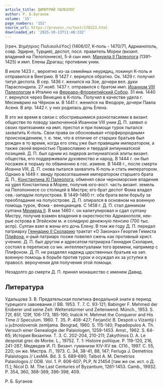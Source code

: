 ```yaml
---
article_title: ДИМИТРИЙ ПАЛЕОЛОГ
author: Р. Б.Буганов
volume: '15'
page_numbers: '152'
source_url: https://pravenc.ru/text/178223.html
downloaded_at: '2025-10-13T11:48:33Z'
---
```


[греч. Ϫημήτριος Παλαιολόϒος] (1406/07, К-поль - 1470/71, Адрианополь, совр. Эдирне, Турция), деспот, посл. правитель Мореи (визант. владений на Пелопоннесе), 5-й сын имп. [Мануила II Палеолога](<https://pravenc.ru/text/Мануила II Палеолога.html>) (1391-1425) и имп. Елены Драгаш; противник унии.

В июле 1423 г., вероятно из-за семейных неурядиц, покинул К-поль и отправился в Венгрию. В 1427 г. вернулся обратно. Ок. 1429 г. получил титул деспота. В сер. 1436 г. женился на Зое, дочери вел. дуки Параспондила. 27 нояб. 1437 г. отправился с братом имп. [Иоанном VIII Палеологом](<https://pravenc.ru/text/Иоанном VIII Палеологом.html>) в Италию на [Ферраро-Флорентийский Собор](<https://pravenc.ru/text/Ферраро-Флорентийский Собор.html>). 31 янв. 1440 г. вернулся через Венецию в К-поль. Получил в качестве удела г. Месемврию на Чёрном м. В 1441 г. женился на Феодоре, дочери Павла Асеня. В апр. 1442 г. у них родилась дочь Елена.

В это же время в связи с обострившимися разногласиями в визант. обществе по поводу заключенной Иоанном VIII унии Д. П. заявил о своих притязаниях на имп. престол и при помощи турок пытался захватить К-поль. Свои права он обосновывал «порфирородным» происхождением, т. е. тем, что в отличие от старших братьев был рожден в то время, когда его отец уже был правящим императором, а также своей верностью Православию и твердой антиуниатской позицией. Д. П. был одним из лидеров антиуниатской элиты визант. общества, его поддерживали духовенство и народ. В 1444 г. он был посажен в тюрьму по обвинению в гос. измене. В 1448 г., после смерти Иоанна VIII, Д. П. снова пытался захватить К-поль и стать императором. Однако в 1449 г. ввиду провозглашения императором старшего брата Д. П., [Константина XI Палеолога](<https://pravenc.ru/text/Константина XI Палеолога.html>), обменял свои черноморские владения на удел Константина в Морее, получив юго-вост. часть визант. земель на Пелопоннесе со столицей в Мистре; его брат деспот Фома владел сев.-западом полуострова. В 1449-1460 гг. оба брата вели борьбу за преобладание на полуострове. Д. П. опирался в основном на военную помощь турок, Фома - венецианцев. С 1458 г. Д. П. стал данником султана [Мехмеда II](<https://pravenc.ru/text/Мехмеда II.html>). В мае 1460 г. он капитулировал и сдал султану Мистру, получив взамен владения в окрестностях Адрианополя, нек-рые острова в Эгейском м. и солидную денежную пенсию (700 тыс. аспр). Султан взял в жены его дочь Елену. В том же году Д. П. передал патриарху [Геннадию II Схоларию](<https://pravenc.ru/text/Геннадию II Схоларию.html>) трактат «О Законах» Георгия Гемиста [Плифона](https://pravenc.ru/text/Плифона.html), к-рый патриарх позже повелел сжечь как противный христ. учению. Д. П. был другом и адресатом патриарха Геннадия Схолария, состоял в переписке со мн. интеллектуалами того времени, например с Плифоном. Д. П. не разделял надежд царственных братьев на зап. военную помощь в борьбе против турок и осуждал их за уступки в правосл. вероучении для получения этой помощи.

Незадолго до смерти Д. П. принял монашество с именем Давид.

## Литература

Удальцова З. В. Предательская политика феодальной знати в период турецкого завоевания // ВВ. 1953. Т. 7. С. 93-121; Babinger F. Mehmed der Eroberer und seine Zeit: Weltenstürmer und Zeitenwend. Münch., 1953. S. 72f, 85f, 129f, 106-173, 185-190; Inalcik H. Mehmet the Conqueror and His Time // Speculum. 1960. T. 35. P. 408-427; Ferjančić B. Despoti u Vizantiji i u južnoslovensk zemljama. Beograd, 1960. S. 115-140; Papadopulos A. Th. Versuch einer Genealogie der Palaiologen, 1259-1453. Amst., 1962. S. 64-65; История Византии. Т. 3. С. 202-204, 210-211; Zakythinos D. A. Le despotat grec de Morée. L., 19752. T. 1: Histoire politique. P. 119-120, 216, 241-287; Медведев И. П. Визант. гуманизм XIV-XV вв. СПб., 1997. С. 55, 220; он же. Мистра. Л., 1973. С. 34, 38-41, 88, 147; Ferluga J. Demetrios Palaiologos // LexMA. Bd. 3. S. 689-690; Talbot A. M. Demetrios Palaiologos // ODB. Vol. 1. P. 606-607; PLP, N 21454 [там же см. ист. о Д. П.]; Nicol D. M. The Last Centuries of Byzantium, 1261-1453. Camb., 19932. P. 354, 360, 368-369, 396-398, 409.

Р. Б.  Буганов

